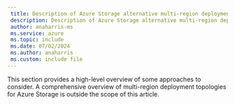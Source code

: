 ```yaml
---
 title: Description of Azure Storage alternative multi-region deployment introduction
 description: Description of Azure Storage alternative multi-region deployment introduction.
 author: anaharris-ms
 ms.service: azure
 ms.topic: include
 ms.date: 07/02/2024
 ms.author: anaharris
 ms.custom: include file
---
```


This section provides a high-level overview of some approaches to consider. A comprehensive overview of multi-region deployment topologies for Azure Storage is outside the scope of this article.
